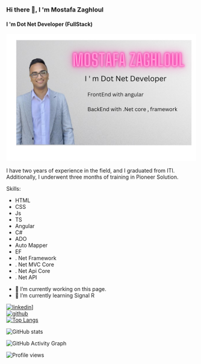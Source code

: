 ### Hi there 👋, I 'm Mostafa Zaghloul 
#### I 'm Dot Net Developer (FullStack)

![mostafa zaghloul](https://github.com/mostafazaghlol460/mostafazaghlol460/raw/b15e5b0bb8e5c30870a3f122ef255bb8f9570f5b/Mostafa%20Zaghloul.png)

I have two years of experience in the field, and I graduated from ITI. Additionally, I underwent three months of training in Pioneer Solution. 

Skills:  
* HTML 
* CSS
* Js
* TS
* Angular
* C#
* ADO
* Auto Mapper
* EF
* . Net Framework
* . Net MVC Core 
* . Net Api Core 
* . Net API 

- 🔭 I’m currently working on this page. 
- 🌱 I’m currently learning Signal R 


[<img src='https://cdn.jsdelivr.net/npm/simple-icons@3.0.1/icons/linkedin.svg' alt='linkedin' height='40'>](https://www.linkedin.com/in/mostafa-zaghlol)]  
[<img src='https://cdn.jsdelivr.net/npm/simple-icons@3.0.1/icons/github.svg' alt='github' height='40'>](https://github.com/https://github.com/mostafazaghlol460)  
[![Top Langs](https://github-readme-stats.vercel.app/api/top-langs/?username=https://github.com/mostafazaghlol460)](https://github.com/anuraghazra/github-readme-stats)

![GitHub stats](https://github-readme-stats.vercel.app/api?username=https://github.com/mostafazaghlol460&show_icons=true)  

![GitHub Activity Graph](https://activity-graph.herokuapp.com/graph?username=https://github.com/mostafazaghlol460)  

![Profile views](https://gpvc.arturio.dev/https://github.com/mostafazaghlol460)  
